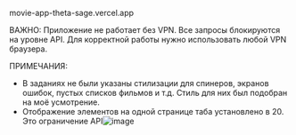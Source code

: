 movie-app-theta-sage.vercel.app

ВАЖНО:
Приложение не работает без VPN. Все запросы блокируются на уровне API.
Для корректной работы нужно использовать любой VPN браузера.

ПРИМЕЧАНИЯ:
- В заданиях не были указаны стилизации для спинеров, экранов ошибок, пустых списков фильмов и т.д. Стиль для них был подобран на моё усмотрение.
- Отображение элементов на одной странице таба установлено в 20. Это ограничение API![image](https://github.com/EmperorN1/movie-app/assets/88553862/f31d5eed-bff7-4fb3-b849-eacdaeb11455)
